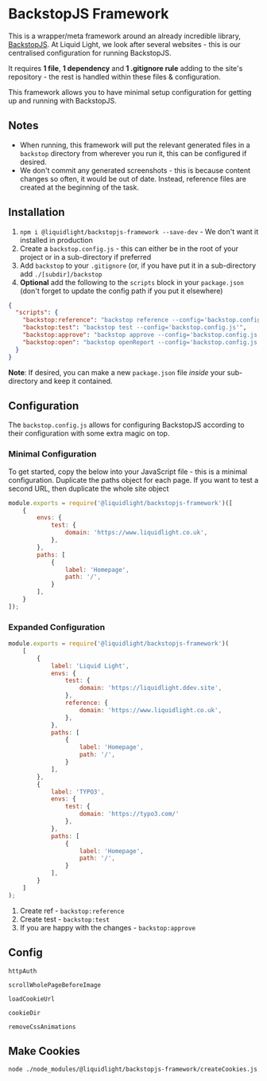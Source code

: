 # BackstopJS Framework

This is a wrapper/meta framework around an already incredible library, [BackstopJS](https://github.com/garris/BackstopJS). At Liquid Light, we look after several websites - this is our centralised configuration for running BackstopJS.

It requires **1 file**, **1 dependency** and **1 .gitignore rule** adding to the site's repository - the rest is handled within these files & configuration.

This framework allows you to have minimal setup configuration for getting up and running with BackstopJS.

## Notes

- When running, this framework will put the relevant generated files in a `backstop` directory from wherever you run it, this can be configured if desired.
- We don't commit any generated screenshots - this is because content changes so often, it would be out of date. Instead, reference files are created at the beginning of the task.

## Installation

1. `npm i @liquidlight/backstopjs-framework --save-dev` - We don't want it installed in production
2. Create a `backstop.config.js` - this can either be in the root of your project or in a sub-directory if preferred
3. Add `backstop` to your `.gitignore` (or, if you have put it in a sub-directory add `./[subdir]/backstop`
4. **Optional** add the following to the `scripts` block in your `package.json` (don't forget to update the config path if you put it elsewhere)

```json
{
  "scripts": {
    "backstop:reference": "backstop reference --config='backstop.config.js'",
    "backstop:test": "backstop test --config='backstop.config.js'",
    "backstop:approve": "backstop approve --config='backstop.config.js'",
    "backstop:open": "backstop openReport --config='backstop.config.js'"
  }
}
```

**Note**: If desired, you can make a new `package.json` file _inside_ your sub-directory and keep it contained.

## Configuration

The `backstop.config.js` allows for configuring BackstopJS according to their configuration with some extra magic on top.

### Minimal Configuration

To get started, copy the below into your JavaScript file - this is a minimal configuration. Duplicate the paths object for each page. If you want to test a second URL, then duplicate the whole site object

```js
module.exports = require('@liquidlight/backstopjs-framework')([
	{
		envs: {
			test: {
				domain: 'https://www.liquidlight.co.uk',
			},
		},
		paths: [
			{
				label: 'Homepage',
				path: '/',
			}
		],
	}
]);
```

### Expanded Configuration

```js
module.exports = require('@liquidlight/backstopjs-framework')(
	[
		{
			label: 'Liquid Light',
			envs: {
				test: {
					domain: 'https://liquidlight.ddev.site',
				},
				reference: {
					domain: 'https://www.liquidlight.co.uk',
				},
			},
			paths: [
				{
					label: 'Homepage',
					path: '/',
				}
			],
		},
		{
			label: 'TYPO3',
			envs: {
				test: {
					domain: 'https://typo3.com/'
				},
			},
			paths: [
				{
					label: 'Homepage',
					path: '/',
				}
			],
		}
	]
);
```


1. Create ref - `backstop:reference`
2. Create test - `backstop:test`
3. If you are happy with the changes - `backstop:approve`

## Config

`httpAuth`

`scrollWholePageBeforeImage`

`loadCookieUrl`

`cookieDir`

`removeCssAnimations`


## Make Cookies

```
node ./node_modules/@liquidlight/backstopjs-framework/createCookies.js
```

